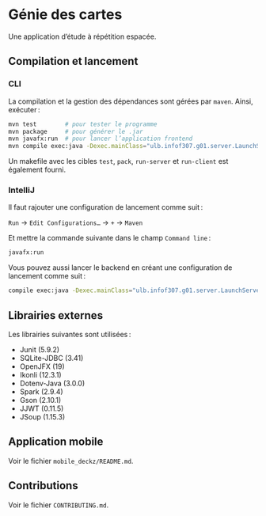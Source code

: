 # Génie des cartes

Une application d’étude à répétition espacée.


## Compilation et lancement

### CLI

La compilation et la gestion des dépendances sont gérées par `maven`. Ainsi, exécuter :

```bash
mvn test        # pour tester le programme
mvn package     # pour générer le .jar
mvn javafx:run  # pour lancer l’application frontend
mvn compile exec:java -Dexec.mainClass="ulb.infof307.g01.server.LaunchServer" # pour lancer le serveur
```

Un makefile avec les cibles `test`, `pack`, `run-server` et `run-client` est également fourni.

### IntelliJ

Il faut rajouter une configuration de lancement comme suit :

`Run` → `Edit Configurations…` → `+` → `Maven`

Et mettre la commande suivante dans le champ `Command line` :

```bash
javafx:run
```

Vous pouvez aussi lancer le backend en créant une configuration de lancement comme suit :

```bash
compile exec:java -Dexec.mainClass="ulb.infof307.g01.server.LaunchServer"
```

## Librairies externes

Les librairies suivantes sont utilisées :

- Junit (5.9.2)
- SQLite-JDBC (3.41)
- OpenJFX (19)
- Ikonli (12.3.1)
- Dotenv-Java (3.0.0)
- Spark (2.9.4)
- Gson (2.10.1)
- JJWT (0.11.5)
- JSoup (1.15.3)

## Application mobile

Voir le fichier `mobile_deckz/README.md`.

## Contributions

Voir le fichier `CONTRIBUTING.md`.

